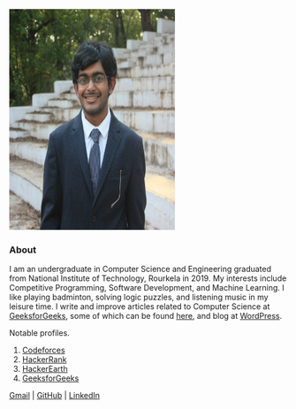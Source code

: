 <img src="GitHubProfile.jpg" width="300" height="400" />

### About

I am an undergraduate in Computer Science and Engineering graduated from National Institute of Technology, Rourkela in 2019. My interests include Competitive Programming, Software Development, and Machine Learning. I like playing badminton, solving logic puzzles, and listening music in my leisure time. I write and improve articles related to Computer Science at [GeeksforGeeks](https://www.geeksforgeeks.org/), some of which can be found [here](https://auth.geeksforgeeks.org/user/dt_kanha/articles), and blog at [WordPress](https://dattatreyasblog.wordpress.com/). 

Notable profiles.

1. [Codeforces](https://codeforces.com/profile/dt_kanha)
2. [HackerRank](https://www.hackerrank.com/dt_kanha)
2. [HackerEarth](https://www.hackerearth.com/@dattatreya3)
3. [GeeksforGeeks](https://auth.geeksforgeeks.org/user/dt_kanha/profile)

<footer>
  <span><a href="mailto:dt.kanha@gmail.com">Gmail</a> | <a href="http://github.com/dt97">GitHub</a> | <a href="https://www.linkedin.com/in/dattatreya-tripathy-51b809115/">LinkedIn</a></span>
</footer>
